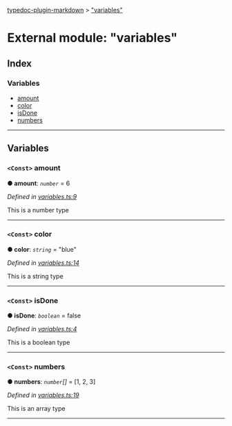 [typedoc-plugin-markdown](../README.md) > ["variables"](../modules/_variables_.md)

# External module: "variables"

## Index

### Variables

* [amount](_variables_.md#amount)
* [color](_variables_.md#color)
* [isDone](_variables_.md#isdone)
* [numbers](_variables_.md#numbers)

---

## Variables

<a id="amount"></a>

### `<Const>` amount

**●  amount**:  *`number`*  = 6

*Defined in [variables.ts:9](https://github.com/tgreyjs/typedoc-plugin-markdown/blob/master/tests/src/variables.ts#L9)*

This is a number type

___

<a id="color"></a>

### `<Const>` color

**●  color**:  *`string`*  = "blue"

*Defined in [variables.ts:14](https://github.com/tgreyjs/typedoc-plugin-markdown/blob/master/tests/src/variables.ts#L14)*

This is a string type

___

<a id="isdone"></a>

### `<Const>` isDone

**●  isDone**:  *`boolean`*  = false

*Defined in [variables.ts:4](https://github.com/tgreyjs/typedoc-plugin-markdown/blob/master/tests/src/variables.ts#L4)*

This is a boolean type

___

<a id="numbers"></a>

### `<Const>` numbers

**●  numbers**:  *`number`[]*  =  [1, 2, 3]

*Defined in [variables.ts:19](https://github.com/tgreyjs/typedoc-plugin-markdown/blob/master/tests/src/variables.ts#L19)*

This is an array type

___

